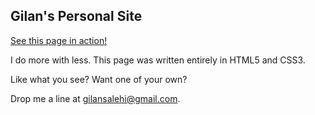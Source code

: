## Gilan's Personal Site

[See this page in action!](http://www.gilansalehi.com)

I do more with less. This page was written entirely in HTML5 and CSS3.

Like what you see?  Want one of your own?  

Drop me a line at gilansalehi@gmail.com.
